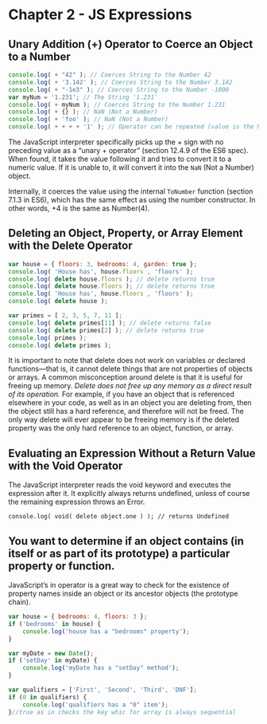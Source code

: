 # Chapter 2 - JS Expressions

## Unary Addition (+) Operator to Coerce an Object to a Number

```js
console.log( + "42" ); // Coerces String to the Number 42
console.log( + '3.142' ); // Coerces String to the Number 3.142
console.log( + "-1e3" ); // Coerces String to the Number -1000
var myNum = '1.231'; // The String '1.231'
console.log( + myNum ); // Coerces String to the Number 1.231
console.log( + {} ); // NaN (Not a Number)
console.log( + 'foo' ); // NaN (Not a Number)
console.log( + + + + '1' ); // Operator can be repeated (value is the Number 1)
```

The JavaScript interpreter specifically picks up the + sign with no preceding value as a “unary + operator” (section
12.4.9 of the ES6 spec). When found, it takes the value following it and tries to convert it to a numeric value. If it
is unable to, it will convert it into the `NaN` (Not a Number) object.

Internally, it coerces the value using the internal `ToNumber` function (section 7.1.3 in ES6), which has the same
effect as using the number constructor. In other words, +4 is the same as Number(4).

## Deleting an Object, Property, or Array Element with the Delete Operator

```js
var house = { floors: 3, bedrooms: 4, garden: true };
console.log( 'House has', house.floors , 'floors' );
console.log( delete house.floors ); // delete returns true
console.log( delete house.floors ); // delete returns true
console.log( 'House has', house.floors , 'floors' );
console.log( delete house );

var primes = [ 2, 3, 5, 7, 11 ];
console.log( delete primes[11] ); // delete returns false
console.log( delete primes[2] ); // delete returns true
console.log( primes );
console.log( delete primes );
```

It is important to note that delete does not work on variables or declared functions—that is, it cannot delete things
that are not properties of objects or arrays. A common misconception around delete is that it is useful for freeing up
memory.
*Delete does not free up any memory as a direct result of its operation.*
For example, if you have an object that is referenced elsewhere in your code, as well as in an object you are deleting
from, then the object still has a hard reference, and therefore will not be freed. The only way delete will ever appear
to be freeing memory is if the deleted property was the only hard reference to an object, function, or array.

## Evaluating an Expression Without a Return Value with the Void Operator

The JavaScript interpreter reads the void keyword and executes the expression after it. It explicitly always returns
undefined, unless of course the remaining expression throws an Error.

`console.log( void( delete object.one ) ); // returns Undefined`

## You want to determine if an object contains (in itself or as part of its prototype) a particular property or function.

JavaScript’s in operator is a great way to check for the existence of property names inside an object or its ancestor
objects (the prototype chain).

```js
var house = { bedrooms: 4, floors: 3 };
if ('bedrooms' in house) {
    console.log('house has a "bedrooms" property');
}

var myDate = new Date();
if ('setDay' in myDate) {
    console.log('myDate has a "setDay" method');
}

var qualifiers = ['First', 'Second', 'Third', 'DNF'];
if (0 in qualifiers) {
    console.log('qualifiers has a "0" item');
}//true as in checks the key whic for array is always sequential
```